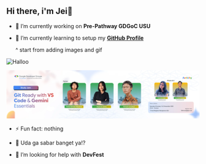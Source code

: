 ## Hi there, i'm Jei👋



<!--
**jei-t/jei-t** is a ✨ _special_ ✨ repository because its `README.md` (this file) appears on your GitHub profile.

Here are some ideas to get you started:

- 🔭 I’m currently working on ...
- 🌱 I’m currently learning ...
- 👯 I’m looking to collaborate on ...

.
- 📫 How to reach me: ...
- 😄 Pronouns: ...

-->

- 🔭 I’m currently working on **Pre-Pathway GDGoC USU**
- 🌱 I’m currently learning to setup my [**GitHub Profile**](https://github.com/jei-t)

    ^ start from adding images and gif
   

![Halloo](https://media2.giphy.com/media/v1.Y2lkPTc5MGI3NjExeWs2Y214NTFrM3Rmbm9kMWxsN2x3dThpdHlhZTRiaG81b21ydGFhZiZlcD12MV9pbnRlcm5hbF9naWZfYnlfaWQmY3Q9Zw/11sBLVxNs7v6WA/giphy.gif)

![pre-pathyway-day1](banner-day1.png)

- ⚡ Fun fact: nothing

- 💬 Uda ga sabar banget ya!?

- 🤔 I’m looking for help with __DevFest__
